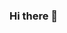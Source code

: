 ### Hi there 👋

<!--
**Renderfairy/Renderfairy** is a ✨ _special_ ✨ repository because its `README.md` (this file) appears on your GitHub profile.

Here are some ideas to get you started:

- 🔭 I’m currently working on My stable app
- 🌱 I’m currently learning Django, Flask, SQLAlchemy
- 👯 I’m looking to collaborate on everything related to python
- 🤔 I’m looking for help with finding internship
- ⚡ Fun fact: Owns a horse 
-->

